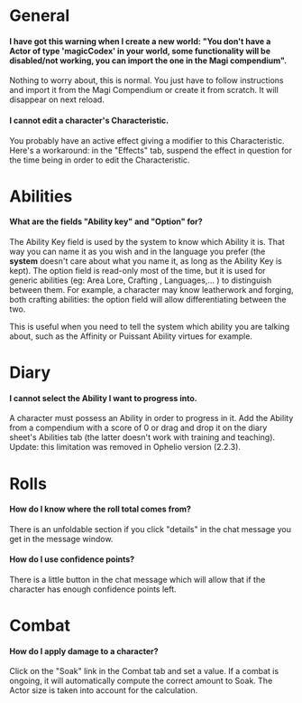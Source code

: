 # General

#### I have got this warning when I create a new world: "You don't have a Actor of type 'magicCodex' in your world, some functionality will be disabled/not working, you can import the one in the Magi compendium".

Nothing to worry about, this is normal. You just have to follow instructions and import it from the Magi Compendium or create it from scratch. It will disappear on next reload.

#### I cannot edit a character's Characteristic.

You probably have an active effect giving a modifier to this Characteristic. Here's a workaround: in the "Effects" tab, suspend the effect in question for the time being in order to edit the Characteristic.

# Abilities

#### What are the fields "Ability key" and "Option" for?

The Ability Key field is used by the system to know which Ability it is. That way you can name it as you wish and in the language you prefer (the **system** doesn't care about what you name it, as long as the Ability Key is kept). The option field is read-only most of the time, but it is used for generic abilities (eg: Area Lore, Crafting , Languages,... ) to distinguish between them. For example, a character may know leatherwork and forging, both crafting abilities: the option field will allow differentiating between the two.

This is useful when you need to tell the system which ability you are talking about, such as the Affinity or Puissant Ability virtues for example.

  
# Diary

#### I cannot select the Ability I want to progress into.

A character must possess an Ability in order to progress in it. Add the Ability from a compendium with a score of 0 or drag and drop it on the diary sheet's Abilities tab (the latter doesn't work with training and teaching). Update: this limitation was removed in Ophelio version (2.2.3).

# Rolls

#### How do I know where the roll total comes from?

There is an unfoldable section if you click "details" in the chat message you get in the message window.

#### How do I use confidence points?

There is a little button in the chat message which will allow that if the character has enough confidence points left.

# Combat

#### How do I apply damage to a character?

Click on the "Soak" link in the Combat tab and set a value. If a combat is ongoing, it will automatically compute the correct amount to Soak. The Actor size is taken into account for the calculation.